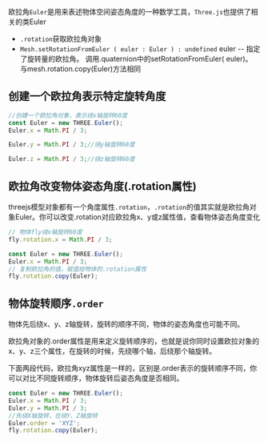 欧拉角`Euler`是用来表述物体空间姿态角度的一种数学工具，`Three.js`也提供了相关的类Euler



- `.rotation`获取欧拉角对象
- `Mesh.setRotationFromEuler ( euler : Euler ) : undefined`
euler -- 指定了旋转量的欧拉角。
调用.quaternion中的setRotationFromEuler( euler)。
与mesh.rotation.copy(Euler)方法相同


## 创建一个欧拉角表示特定旋转角度
```js
//创建一个欧拉角对象，表示绕x轴旋转60度
const Euler = new THREE.Euler();
Euler.x = Math.PI / 3;

Euler.y = Math.PI / 3;//绕y轴旋转60度

Euler.z = Math.PI / 3;//绕z轴旋转60度

```

## 欧拉角改变物体姿态角度(.rotation属性)
threejs模型对象都有一个角度属性`.rotation`，`.rotation`的值其实就是欧拉角对象Euler。你可以改变.rotation对应欧拉角x、y或z属性值，查看物体姿态角度变化

```js
// 物体fly绕x轴旋转60度
fly.rotation.x = Math.PI / 3;

const Euler = new THREE.Euler();
Euler.x = Math.PI / 3;
// 复制欧拉角的值，赋值给物体的.rotation属性
fly.rotation.copy(Euler);

```

## 物体旋转顺序`.order`

物体先后绕x、y、z轴旋转，旋转的顺序不同，物体的姿态角度也可能不同。

欧拉角对象的.order属性是用来定义旋转顺序的，也就是说你同时设置欧拉对象的x、y、z三个属性，在旋转的时候，先绕哪个轴，后绕那个轴旋转。

下面两段代码，欧拉角xyz属性是一样的，区别是.order表示的旋转顺序不同，你可以对比不同旋转顺序，物体旋转后姿态角度是否相同。

```js
const Euler = new THREE.Euler();
Euler.x = Math.PI / 3;
Euler.y = Math.PI / 3;
//先绕X轴旋转，在绕Y、Z轴旋转
Euler.order = 'XYZ';
fly.rotation.copy(Euler);
```